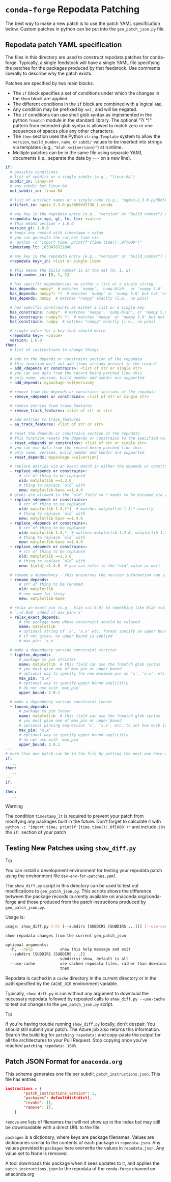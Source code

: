 # `conda-forge` Repodata Patching

The best way to make a new patch is to use the patch YAML specification below. Custom patches
in python can be put into the `gen_patch_json.py` file.

## Repodata patch YAML specification

The files in this directory are used to construct repodata patches for conda-forge.
Typically, a single feedstock will have a single YAML file specifying the patches
for the packages produced by that feedstock. Use comments liberally to describe
why the patch exists.

Patches are specified by two main blocks.

- The `if` block specifies a set of conditions under which the changes in the `then` block are applied.
- The different conditions in the `if` block are combined with a logical `AND`.
- Any condition may be prefixed by `not_` and will be negated.
- The `if` conditions can use shell glob syntax as implemented in the python `fnmatch` module in the
  standard library. The optional "?( *)" pattern from extended glob syntax is allowed to match zero or
  one sequences of spaces plus any other characters.
- The `then` section uses the Python `string.Template` system to allow the `version`, `build_number`, `name`, or
  `subdir` values to be inserted into strings via templates (e.g., `"blah <=${version}"`) at runtime.
- Multiple patches can be in the same file using separate YAML documents (i.e., separate the data by `---`
  on a new line).

```yaml
if:
  # possible conditions
  # list of subdirs or a single subdir (e.g., "linux-64")
  subdir_in: linux-64
  # any subdir but linux-64
  not_subdir_in: linux-64

  # list of artifact names or a single name (e.g., "ngmix-2.3.0-py38h50d1736_1.conda")
  artifact_in: ngmix-2.3.0-py38h50d1736_1.conda

  # any key in the repodata entry (e.g., "version" or "build_number") with an operation
  <repodata key>_<ge, gt, le, lt>: <value>
  # this means version > 1.0.0
  version_gt: 1.0.0
  # keeps any record with timestamp < value
  # you can generate the current time via
  #  python -c "import time; print(f'{time.time():.0f}000')"
  timestamp_lt: 1633470721000

  # any key in the repodata entry (e.g., "version" or "build_number") and a list of values or single value
  <repodata key>_in: <list or single item>

  # this means the build number is in the set {0, 1, 2}
  build_number_in: [0, 1, 2]

  # has specific dependencies as either a list or a single string
  has_depends: numpy*  # matches 'numpy', 'nump-blah', or 'numpy 5.6'
  has_depends: numpy?( *)  # matches 'numpy' or 'numpy 5.6' but not 'numpy-blah'
  has_depends: numpy  # matches "numpy" exactly (i.e., no pins)

  # has specific constraints as either a list or a single key
  has_constrains: numpy*  # matches 'numpy', 'nump-blah', or 'numpy 5.6'
  has_constrains: numpy?( *)  # matches 'numpy' or 'numpy 5.6' but not 'numpy-blah'
  has_constrains: numpy  # matches "numpy" exactly (i.e., no pins)

  # single value for a key that should match
  <repodata key>: <value>
  version: 1.0.0
then:
  # list of instructions to change things

  # add to the depends or constrains section of the repodata
  # this function will not add items already present in the record
  - add_<depends or constrains>: <list of str or single str>
  # you can use data from the record being patched like this
  # only name, version, build_number and subdir are supported
  - add_depends: mypackage <=${version}

  # remove from the depends or constrains sections of the repodata
  - remove_<depends or constrains>: <list of str or single str>

  # remove entries from track_features
  - remove_track_features: <list of str or str>

  # add entries to track_features
  - aa_track_features: <list of str or str>

  # reset the depends or constrains section of the repodata
  # this function resets the depends or constrains to the specified value(s)
  - reset_<depends or constrains>: <list of str or single str>
  # you can use data from the record being patched like this
  # only name, version, build_number and subdir are supported
  - reset_depends: mypackage <=${version}

  # replace entries via an exact match in either the depends or constrains sections
  - replace_<depends or constrains>:
      # str of thing to be replaced
      old: matplotlib ==1.3.0
      # thing to replace `old` with
      new: matplotlib-base ==1.4.0
  # globs are allowed in the "old" field so * needs to be escaped via [*]
  - replace_<depends or constrains>:
      # str of thing to be replaced
      old: matplotlib 1.3.[*]  # matches matplotlib 1.3.* exactly
      # thing to replace `old` with
      new: matplotlib-base ==1.4.0
  - replace_<depends or constrains>:
      # str of thing to be replaced
      old: matplotlib 1.3.*  # matches matplotlib 1.3.0, matplotlib 1.3, etc.
      # thing to replace `old` with
      new: matplotlib-base ==1.4.0
  - replace_<depends or constrains>:
      # str of thing to be replaced
      old: matplotlib ==1.3.0
      # thing to replace `old` with
      new: ${old},<1.4.0  # you can refer to the "old" value as well

  # rename a dependency - this preserves the version information and simply renames the package
  - rename_depends:
      # str of thing to be renamed
      old: matplotlib
      # new name for thing
      new: matplotlib-base

  # relax an exact pin (e.g., blah ==1.0.0) to something like blah >=1.0.0 and possibly with
  # `,<2.0a0` added if max_pin='x'
  - relax_exact_depends:
      # the package name whose constraint should be relaxed
      name: matplotlib
      # optional string of 'x', 'x.x' etc. format specify an upper bound
      # if not given, no upper bound is applied
      # max_pin: 'x.x'

  # make a dependency version constraint stricter
  - tighten_depends:
      # package to pin stricter
      name: matplotlib  # this field can use the fnmatch glob syntax
      # you must give one of max_pin or upper_bound
      # optional way to specify the new maximum pin as 'x', 'x.x', etc.
      max_pin: 'x.x'
      # optional way to specify upper bound explicitly
      # do not use with `max_pin`
      upper_bound: 2.0.1

  # make a dependency version constraint looser
  - loosen_depends:
      # package to pin looser
      name: matplotlib  # this field can use the fnmatch glob syntax
      # you must give one of max_pin or upper_bound
      # optional pinning expression 'x', 'x.x', etc. to set how much looser to make the pin
      max_pin: 'x.x'
      # optional way to specify upper bound explicitly
      # do not use with `max_pin`
      upper_bound: 2.0.1
---
# more than one patch can be in the file by putting the next one here as a new YAML doc
if:
  ...
then:
  ...
---
if:
  ...
then:
  ...
```

> [!WARNING]
> The condition `timestamp_lt` is required to prevent your patch from modifying
> any packages built in the future. Don't forget to calculate it with `python -c
> "import time; print(f'{time.time():.0f}000')"` and include it in the `if:`
> section of your patch

## Testing New Patches using `show_diff.py`

> [!TIP]
> You can install a development environment for testing your repodata patch
> using the environment file `dev-env-for-patches.yaml`

The `show_diff.py` script in this directory can be used to test out
modifications to `gen_patch_json.py`.  This scripts shows the difference
between the package records currently available on anaconda.org/conda-forge and those
produced from the patch instructions produced by `gen_patch_json.py`.

Usage is:

```bash
usage: show_diff.py [-h] [--subdirs [SUBDIRS [SUBDIRS ...]]] [--use-cache]

show repodata changes from the current gen_patch_json

optional arguments:
  -h, --help            show this help message and exit
  --subdirs [SUBDIRS [SUBDIRS ...]]
                        subdir(s) show, default is all
  --use-cache           use cached repodata files, rather than downloading
                        them

```

Repodata is cached in a `cache` directory in the current directory or in the
path specified by the `CACHE_DIR` environment variable.

Typically, `show_diff.py` is run without any argument to download the
necessary repodata followed by repeated calls to `show_diff.py --use-cache`
to test out changes to the `gen_patch_json.py` script.

> [!TIP]
> If you're having trouble running `show_diff.py` locally, don't despair. You
> should still submit your patch. The Azure job also returns this information.
> Search the build log for `patching repodata:` and copy-paste the output for
> all the architectures to your Pull Request. Stop copying once you've reached
> `patching repodata: 100%`

## Patch JSON Format for `anaconda.org`

This scheme generates one file per subdir, ``patch_instructions.json``.  This file has entries

```json
instructions = {
        "patch_instructions_version": 1,
        "packages": defaultdict(dict),
        "revoke": [],
        "remove": [],
    }
```

`remove` are lists of filenames that will not show up in the index but may still be downloadable with a direct URL to the file.

`packages` is a dictionary, where keys are package filenames.  Values are dictionaries similar to the contents of each package in `repodata.json`.  Any values provided in ``packages`` here overwrite the values in `repodata.json`.  Any value set to None is removed.

A tool downloads this package when it sees updates to it, and applies the `patch_instructions.json`
to the repodata of the `conda-forge` channel on anaconda.org
